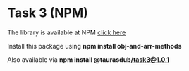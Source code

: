 # Task 3 (NPM)

The library is available at NPM <a href="https://www.npmjs.com/package/obj-and-arr-methods">click here</a>

Install this package using <b>npm install obj-and-arr-methods</b>

Also available via <b>npm install @taurasdub/task3@1.0.1</b>
